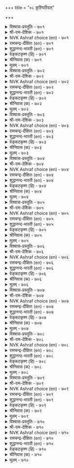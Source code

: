 +++
title = "०८ कुऱिप्पऱिदल्"

+++


<details><summary>विश्वास-प्रस्तुतिः - ७०१</summary>

कूऱामै नोक्किक् कुऱिप्पऱिवाऩ् ऎञ्ञाऩ्ऱुम्
माऱानीर् वैयक् कणि। ७०१
</details>

<details><summary>श्री-राम-देशिकः - ७०१</summary>

अधिकारः ७१. इङ्गितपरिज्ञानम्  
मुखनेत्रगतैर्भवैः अनुक्तं चान्तराश्यम् ।  
यो वेत्ति सचिवो लोकभूषणं स भवेद् ध्रुवम् ॥ ७०१॥
</details>

<details><summary>NVK Ashraf choice (en) - ७०१</summary>

०७०१
He is a jewel on this sea-girt earth
Who can read a thought without being told.
(P.S. Sundaram)
</details>

<details><summary>रामचन्द्र-दीक्षितः (en) - ७०१</summary>

701\. kūṟāmai nōkki, kuṟippu aṟivāṉ, eññāṉṟum  
māṟā nīr vaiyakku aṇi.

701\. He who is able to divine one’s hidden intentions is a jewel among men on this sea-girt earth.  
</details>

<details><summary>शुद्धानन्द-भारती (en) - ७०१</summary>

1\. கூறாமை நோக்கிக் குறிப்பறிவான் எஞ்ஞான்றும்  
மாறாநீர் வையக்கு அணி  
Who reads the mind by look, untold  
Adorns the changeless sea-girt world.        701  
</details>

<details><summary>वेङ्कटकृष्ण (हि) - ७०१</summary>

701
बिना कहे जो जान ले, मुख-मुद्रा से भाव ।  
सदा रहा वह भूमि का, भूषण महानुभाव ॥
</details>

<details><summary>श्रीनिवास (क) - ७०१</summary>

701. अरसन अभिप्रायवन्नु, अवरु व्यक्तपडिसदॆये मुखभावदिन्दले सङ्केतवन्नु ग्रहिसुववनु, लोकक्कॆ
अलङ्कारविद्दन्तॆ.

</details>

<details><summary>मूलम् - ७०१</summary>

कूऱामै नोक्किक् कुऱिप्पऱिवाऩ् ऎञ्ञाऩ्ऱुम्
माऱानीर् वैयक् कणि। ७०१
</details>

<details><summary>विश्वास-प्रस्तुतिः - ७०२</summary>

ऐयप् पडाअदु अगत्तदु उणर्वाऩैत्
तॆय्वत्तो टॊप्पक् कॊळल्। ७०२
</details>

<details><summary>श्री-राम-देशिकः - ७०२</summary>

परिचगतं भावमिङ्गितैः संशयं विना ।  
ज्ञातुं समर्थो दैवेन तुल्य एव विभाव्यताम् ॥ ७०२॥
</details>

<details><summary>NVK Ashraf choice (en) - ७०२</summary>

०७०२
Deem that man on par with God
Who can divine with conviction what is in the heart.
(N.V.K. Ashraf), (V.V.S. Aiyar)
</details>

<details><summary>रामचन्द्र-दीक्षितः (en) - ७०२</summary>

702\. aiyappaṭāatu akattatu uṇarvāṉait  
teyvattoṭu oppak koḷal!.

702\. He who would speak out fearlessly what he feels will be regarded equal to God.  
</details>

<details><summary>शुद्धानन्द-भारती (en) - ७०२</summary>

2\. ஐயப் படாஅது அகத்தது உணர்வானைத்  
தெய்வத்தோ டொப்பக் கொளல்.  
Take him as God who reads the thought  
Of another man without a doubt.        702  
</details>

<details><summary>वेङ्कटकृष्ण (हि) - ७०२</summary>

702
बिना किसी संदेह के, हृदयस्थित सब बात ।  
जो जाने मानो उसे, देव तुल्य साक्षात ॥
</details>

<details><summary>श्रीनिवास (क) - ७०२</summary>

702. (याव रीतिय) संशयक्कूळगागदॆ, ऒब्बर मनस्सिनल्लिरुवुदन्नु ग्रहिसबल्लवनन्नु दैवक्कॆ समानवॆन्दॆणिसबेकु.

</details>

<details><summary>मूलम् - ७०२</summary>

ऐयप् पडाअदु अगत्तदु उणर्वाऩैत्
तॆय्वत्तो टॊप्पक् कॊळल्। ७०२
</details>

<details><summary>विश्वास-प्रस्तुतिः - ७०३</summary>

कुऱिप्पिऱ् कुऱिप्पुणर् वारै उऱुप्पिऩुळ्
यादु कॊडुत्तुम् कॊळल्। ७०३
</details>

<details><summary>श्री-राम-देशिकः - ७०३</summary>

मुखनेत्रस्पन्दनादिबाह्यचिह्नेः पराशयम् ।  
यो वेत्ति तस्मै वित्तादि दत्वा तं स्ववशे कुरु ॥ ७०३॥
</details>

<details><summary>NVK Ashraf choice (en) - ७०३</summary>

०७०३
He is worth any price who by intuition
can read another's thought.
(P.S. Sundaram)
</details>

<details><summary>रामचन्द्र-दीक्षितः (en) - ७०३</summary>

703\. kuṟippiṉ kuṟippu uṇarvārai, uṟuppiṉuḷ  
yātu koṭuttum, koḷal!.

703\. The king at any cost should secure among his associates one who can discover by intuition another’s unexpressed thoughts.  
</details>

<details><summary>शुद्धानन्द-भारती (en) - ७०३</summary>

3\. குறிப்பிற் குறிப்புணர் வாரை உறுப்பினுள்  
யாது கொடுத்தும் கொளல்.  
By sign who scans the sign admit  
At any cost in cabinet.        703  
</details>

<details><summary>वेङ्कटकृष्ण (हि) - ७०३</summary>

703
मनोभाव मुख-भाव से, जो जानता निहार ।  
अंगों में कुछ भी दिला, करो उसे स्वीकार ॥
</details>

<details><summary>श्रीनिवास (क) - ७०३</summary>

703. मुखकण्णुगळ इङ्गितदिन्दले मनस्सन्नु तिळियबल्लवरन्नु (अरसनु) तन्न सॊत्तिनल्लि एनन्नादरू कॊट्टु
पडॆदुकॊळ्ळबेकु.

</details>

<details><summary>मूलम् - ७०३</summary>

कुऱिप्पिऱ् कुऱिप्पुणर् वारै उऱुप्पिऩुळ्
यादु कॊडुत्तुम् कॊळल्। ७०३
</details>

<details><summary>विश्वास-प्रस्तुतिः - ७०४</summary>

कुऱित्तदु कूऱामैक् कॊळ्वारो टेऩै
उऱुप्पो रऩैयराल् वेऱु। ७०४
</details>

<details><summary>श्री-राम-देशिकः - ७०४</summary>

परभावपरिज्ञाता चेङ्गितैर्भाषणादृते ।  
आकारैरन्यतुल्योऽपि ज्ञानेनायं विशिष्यते ॥ ७०४॥
</details>

<details><summary>NVK Ashraf choice (en) - ७०४</summary>

०७०४
A thought reader may resemble other men
But is a class apart.
(P.S. Sundaram), (N.V.K. Ashraf)
</details>

<details><summary>रामचन्द्र-दीक्षितः (en) - ७०४</summary>

704\. kuṟittatu kūṟāmaik koḷvāroṭu, ēṉai  
uṟuppu ōraṉaiyarāl, vēṟu.

704\. Those who are able to discover unexpressed thoughts may be deemed superior to other’s service.  
</details>

<details><summary>शुद्धानन्द-भारती (en) - ७०४</summary>

4\. குறித்தது கூறாமைக் கொள்வாரோ டேனை  
உறுப்போ ரனையரால் வேறு.  
Untold, he who divines the thought  
Though same in form is quite apart.        704  
</details>

<details><summary>वेङ्कटकृष्ण (हि) - ७०४</summary>

704
बिना कहे भावज्ञ हैं, उनके सम भी लोग ।  
आकृति में तो हैं मगर, रहें भिन्न वे लोग ॥
</details>

<details><summary>श्रीनिवास (क) - ७०४</summary>

704. ऒब्बर म्नस्सिन इङ्गितवन्नु हेळदॆये तिळिदुकॊळ्ळबल्लवरन्नु उळिदवरॊडनॆ होलिसिदाग, शरीरधारणॆयल्लि
समानरागि कण्डरू, अरिविनल्ल अवरु बेरॆये.

</details>

<details><summary>मूलम् - ७०४</summary>

कुऱित्तदु कूऱामैक् कॊळ्वारो टेऩै
उऱुप्पो रऩैयराल् वेऱु। ७०४
</details>

<details><summary>विश्वास-प्रस्तुतिः - ७०५</summary>

कुऱिप्पिऱ् कुऱिप्पुणरा वायिऩ् उऱुप्पिऩुळ्
ऎऩ्ऩ पयत्तवो कण्? ७०५
</details>

<details><summary>श्री-राम-देशिकः - ७०५</summary>

मुखनेत्रगतं चिह्नं दृष्ट्वान्यस्य मनोगतिम् ।  
अजानतां वृथा नेत्रे दर्शनैकप्रजोजने ॥ ७०५॥
</details>

<details><summary>NVK Ashraf choice (en) - ७०५</summary>

०७०५
What use are the eyes among senses,
If they cannot read a man's thoughts on his face? *
(P.S. Sundaram)
</details>

<details><summary>रामचन्द्र-दीक्षितः (en) - ७०५</summary>

705\. kuṟippiṉ kuṟippu uṇarāāyiṉ, uṟuppiṉuḷ  
eṉṉa payattavō, kaṇ?.

705\. Of what avail is the eye, among the organs of sense, if it does not note another’s intentions?  
</details>

<details><summary>शुद्धानन्द-भारती (en) - ७०५</summary>

5\. குறிப்பிற் குறிப்புணரா வாயின் உறுப்பினுள்  
என்ன பயத்தவோ கண்.  
Among senses what for is eye  
If thought by thought one can't descry?        705  
</details>

<details><summary>वेङ्कटकृष्ण (हि) - ७०५</summary>

705
यदि नहिं जाना भाव को, मुख-मुद्रा अवलोक ।  
अंगों में से आँख का, क्या होगा उपयोग ॥
</details>

<details><summary>श्रीनिवास (क) - ७०५</summary>

705. बरिय इङ्गित मात्रदिन्दले, सूचनॆयन्नु ग्रहिसदिद्द मेलॆ कण्णुगळु देहदल्लि इद्दू एनु प्रयोजन?

</details>

<details><summary>मूलम् - ७०५</summary>

कुऱिप्पिऱ् कुऱिप्पुणरा वायिऩ् उऱुप्पिऩुळ्
ऎऩ्ऩ पयत्तवो कण्? ७०५
</details>

<details><summary>विश्वास-प्रस्तुतिः - ७०६</summary>

अडुत्तदु काट्टुम् पळिङ्गुबोल् नॆञ्जम्
कडुत्तदु काट्टुम् मुगम्। ७०६
</details>

<details><summary>श्री-राम-देशिकः - ७०६</summary>

वर्णभेदं वस्तिनिष्ठं स्फटिको दर्शयेद्यथा ।  
मनोगतं भावभेदं मुखं तद्वत् प्रदर्शयेत् ॥ ७०६॥
</details>

<details><summary>NVK Ashraf choice (en) - ७०६</summary>

०७०६
Like a mirror that shows what is in front,
The face reveals the affairs of the mind. *
(P.S. Sundaram), (N.V.K. Ashraf)
</details>

<details><summary>रामचन्द्र-दीक्षितः (en) - ७०६</summary>

706\. aṭuttatu kāṭṭum paḷiṅkupōl, neñcam  
kaṭuttatu kāṭṭum, mukam.

706\. Like a mirror that reflects what is near it, the face will show what passes in the mind.  
</details>

<details><summary>शुद्धानन्द-भारती (en) - ७०६</summary>

6\. அடுத்தது காட்டும் பளிங்குபோல் நெஞ்சம்  
கடுத்தது காட்டும் முகம்.  
What throbs in mind the face reflects  
Just as mirror nearby objects.        706  
</details>

<details><summary>वेङ्कटकृष्ण (हि) - ७०६</summary>

706
बिम्बित करता स्फटिक ज्यों, निकट वस्तु का रंग ।  
मन के अतिशय भाव को, मुख करता बहिरंग ॥
</details>

<details><summary>श्रीनिवास (क) - ७०६</summary>

706. तन्न हत्तिरदल्लिरुव वस्तुगळन्नु कन्नडियु तोरिसुवन्तॆ, (ऒब्बन) मनस्सिनाळदॊळगिरुवुदन्नु (अवन) मुखवु
तोरिसुत्तदॆ.

</details>

<details><summary>मूलम् - ७०६</summary>

अडुत्तदु काट्टुम् पळिङ्गुबोल् नॆञ्जम्
कडुत्तदु काट्टुम् मुगम्। ७०६
</details>

<details><summary>विश्वास-प्रस्तुतिः - ७०७</summary>

मुगत्तिऩ् मुदुक्कुऱैन्ददु उण्डो उवप्पिऩुम्
कायिऩुम् ताऩ्मुन् दुऱुम्। ७०७
</details>

<details><summary>श्री-राम-देशिकः - ७०७</summary>

''जडं मुखं ज्ञानशून्यम्''इति वादो न युज्यते ।  
पुरुषस्य सुखं दुःखं ज्ञात्वा स्वेन प्रकाशनात् ॥ ७०७॥
</details>

<details><summary>NVK Ashraf choice (en) - ७०७</summary>

०७०७
What can be more expressive than the face
To reveal the mind's pleasure and pain?
(N.V.K. Ashraf)
</details>

<details><summary>रामचन्द्र-दीक्षितः (en) - ७०७</summary>

707\. mukattiṉ mutukkuṟaintatu uṇṭō-uvappiṉum  
kāyiṉum, tāṉ muntuṟum?

707\. Is there anything more expressive than the face which is an index as well as agony?  
</details>

<details><summary>शुद्धानन्द-भारती (en) - ७०७</summary>

7\. முகத்தின் முதுக்குறைந்தது உண்டோ உவப்பினும்  
காயினும் தான்முந் துறும்.  
Than face what is subtler to tell  
First if the mind feels well or ill.        707  
</details>

<details><summary>वेङ्कटकृष्ण (हि) - ७०७</summary>

707
मुख से बढ़ कर बोधयुत, है क्या वस्तु विशेष ।  
पहले वह बिम्बित करे, प्रसन्नता या द्वेष ॥
</details>

<details><summary>श्रीनिवास (क) - ७०७</summary>

707. मुखक्किन्त मिगिलाद अरिवुळ्ळदु उण्टॆ? अदु, ऒब्बनु सन्तोषिसलि, कोपिसलि, अदन्नु मुन्दागिये ऒरॆयुत्तदॆ.

</details>

<details><summary>मूलम् - ७०७</summary>

मुगत्तिऩ् मुदुक्कुऱैन्ददु उण्डो उवप्पिऩुम्
कायिऩुम् ताऩ्मुन् दुऱुम्। ७०७
</details>

<details><summary>विश्वास-प्रस्तुतिः - ७०८</summary>

मुगम्नोक्कि निऱ्क अमैयुम् अगम्नोक्कि
उऱ्ऱ तुणर्वार्प् पॆऱिऩ्। ७०८
</details>

<details><summary>श्री-राम-देशिकः - ७०८</summary>

इङ्गिताद्भवावज्ञातुरग्रे त्वागत्य तिष्ठतः ।  
यो वेत्ति हृदयं तस्मिन् दुःखस्य कथनं वृथा ॥ ७०८॥
</details>

<details><summary>NVK Ashraf choice (en) - ७०८</summary>

०७०८
Just standing in front would suffice
For those who can read the mind on face.
( Shuddhananda Bharatiar)
</details>

<details><summary>रामचन्द्र-दीक्षितः (en) - ७०८</summary>

708\. mukam nōkki niṟka amaiyum-akam nōkki,  
uṟṟatu uṇarvārp peṟiṉ.

708\. If you come across one, who can read your face, study one’s face as one does yours.  
</details>

<details><summary>शुद्धानन्द-भारती (en) - ७०८</summary>

8\. முகம்நோக்கி நிற்க அமையும் அகம்நோக்கி  
உற்ற துணர்வார்ப் பெறின்.  
Just standing in front would suffice  
For those who read the mind on face.        708  
</details>

<details><summary>वेङ्कटकृष्ण (हि) - ७०८</summary>

708
बीती समझे देखकर, यदि ऐसा नर प्राप्त ।  
अभिमुख उसके हो खड़े, रहना है पर्याप्त ॥
</details>

<details><summary>श्रीनिवास (क) - ७०८</summary>

708. (अरसनादवनु) तन्न मनस्सिन ऒळहॊक्कु अरितु हेळबल्लवरन्नु पडॆदिद्दल्लि, अवर मुन्दॆ सुम्मनॆ मुखवन्नु
नोडुत्त (एनॊन्दू हेळदॆ) निन्तर साकु.

</details>

<details><summary>मूलम् - ७०८</summary>

मुगम्नोक्कि निऱ्क अमैयुम् अगम्नोक्कि
उऱ्ऱ तुणर्वार्प् पॆऱिऩ्। ७०८
</details>

<details><summary>विश्वास-प्रस्तुतिः - ७०९</summary>

पगैमैयुम् केण्मैयुम् कण्णुरैक्कुम् कण्णिऩ्
वगैमै उणर्वार्प् पॆऱिऩ्। ७०९
</details>

<details><summary>श्री-राम-देशिकः - ७०९</summary>

नेत्रदृष्ट्याऽऽशयज्ञाता मन्त्री यदि वशे भवेत् ।  
सदसद्भावमन्यस्य तेन जानाति भूपतिः ॥ ७०९॥
</details>

<details><summary>NVK Ashraf choice (en) - ७०९</summary>

०७०९
Those familiar with the language of eyes
Can read from eyes both love and hatred. *
(Satguru Subramuniyaswami), (J. Narayanaswamy)
</details>

<details><summary>रामचन्द्र-दीक्षितः (en) - ७०९</summary>

709\. pakaimaiyum kēṇmaiyum kaṇ uraikkum-kaṇṇiṉ  
vakaimai uṇarvārp peṟiṉ.

709\. The eye proclaims friendliness and hostility to one who can read the message of the eyes.  
</details>

<details><summary>शुद्धानन्द-भारती (en) - ७०९</summary>

9\. பகைமையும் கேண்மையும் கண்ணுரைக்கும் கண்ணின்  
வகைமை உணர்வார்ப் பெறின்.  
Friend or foe the eyes will show  
To those who changing outlooks know.        709  
</details>

<details><summary>वेङ्कटकृष्ण (हि) - ७०९</summary>

709
बतलायेंगे नेत्र ही, शत्रु-मित्र का भाव ।  
अगर मिलें जो जानते, दृग का भिन्न स्वभाव ॥
</details>

<details><summary>श्रीनिवास (क) - ७०९</summary>

709. कण्णिन भावभेदगळन्नु ग्रहिसबल्लवनन्नु (अरसनु) मण्त्रियागि पडॆदिद्दल्ल, (विरोधिगळ मनस्सिनल्लिरुव)
हगॆतनवन्नु, कॆळॆतनवन्नु अवनिगॆ अवर कण्णुगळे हेळि बिडुत्तवॆ.

</details>

<details><summary>मूलम् - ७०९</summary>

पगैमैयुम् केण्मैयुम् कण्णुरैक्कुम् कण्णिऩ्
वगैमै उणर्वार्प् पॆऱिऩ्। ७०९
</details>

<details><summary>विश्वास-प्रस्तुतिः - ७१०</summary>

नुण्णियम् ऎऩ्पार् अळक्कुङ्गोल् काणुङ्गाल्
कण्णल्लदु इल्लै पिऱ। ७१०
</details>

<details><summary>श्री-राम-देशिकः - ७१०</summary>

''परभावपरिज्ञाने वयं निशितबुद्धयः'' ।  
इति वक्तुं स शक्तः स्यात् दृष्ट्या यो वेद् चाशयम् ॥ ७१०॥
</details>

<details><summary>NVK Ashraf choice (en) - ७१०</summary>

०७१०
You will find smart people use nothing but eyes
As a yardstick for measure.
(N.V.K. Ashraf)
</details>

<details><summary>रामचन्द्र-दीक्षितः (en) - ७१०</summary>

710\. 'nuṇṇiyam' eṉpār aḷakkum kōl, kāṇuṅkāl,  
kaṇ allatu, illai piṟa.

710\. There is no other measuring rod, used by intelligent ministers than the monarch’s eye.  
</details>

<details><summary>शुद्धानन्द-भारती (en) - ७१०</summary>

10\. நுண்ணியம் என்பார் அளக்கும்கோல் காணும்கால்  
கண்ணல்லது இல்லை பிற.  
The scale of keen discerning minds  
Is eye and eye that secrets finds.        710  
</details>

<details><summary>वेङ्कटकृष्ण (हि) - ७१०</summary>

710
जो कहते हैं, ‘हम रहे’, सूक्ष्म बुद्धि से धन्य ।  
मान-दण्ड उनका रहा, केवल नेत्र, न अन्य ॥
</details>

<details><summary>श्रीनिवास (क) - ७१०</summary>

710. 'तानु सूक्ष्ममति' ऎन्दु हेळुव मन्त्रिगळ अळतॆगोलु, विचार माडि नोडिदल्लि अवर कण्णुगळल्लदॆ बेरॆयल्ल.
</details>

<details><summary>मूलम् - ७१०</summary>

नुण्णियम् ऎऩ्पार् अळक्कुङ्गोल् काणुङ्गाल्
कण्णल्लदु इल्लै पिऱ। ७१०
</details>

